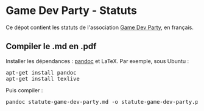 # Game Dev Party - Statuts

Ce dépot contient les statuts de l'association [Game Dev Party](http://gamedevparty.fr/), en français.

## Compiler le .md en .pdf

Installer les dépendances : [pandoc](http://johnmacfarlane.net/pandoc/) et LaTeX. Par exemple, sous Ubuntu :

<pre>
apt-get install pandoc
apt-get install texlive
</pre>

Puis compiler :

<pre>
pandoc statute-game-dev-party.md -o statute-game-dev-party.pdf
</pre>
